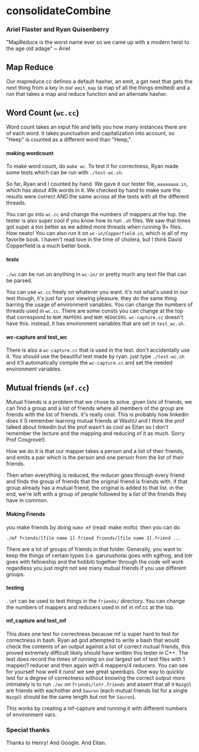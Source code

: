 # consolidateCombine

### Ariel Flaster and Ryan Quisenberry

"MapReduce is the worst name ever so we came up with a modern twist to the age old adage"
~ Ariel

## Map Reduce

Our mapreduce.cc defines a default hasher, an emit, a get next that gets the next thing
from a key in our `emit_map` (a map of all the things emitted) and a run that takes a map and
reduce function and an alternate hasher.


## Word Count (`wc.cc`)

Word count takes an input file and tells you how many instances there are of each word.
it takes punctuation and capitalization into account, so "Heep" is counted as a different
word than "Heep,".


#### making wordcount

To make word count, do `make wc`. To test it for correctness, Ryan made some tests which can
be run with `./test-wc.sh`.

So far, Ryan and I counted by hand. We gave it our tester file, `aaaaaaaa.in`, which has about
49k words in it. We checked by hand to make sure the results were correct AND the same across
all the tests with all the different threads.

You can go into `wc.cc` and change the numbers of mappers at the top. the tester is also super
cool if you know how to run `.sh` files. We saw that times got super a ton better as we added
more threads when running 9+ files. How neato! You can also run it on `wc-in/Copperfield.in`,
which is all of my favorite book. I haven't read love in the time of cholera, but I think David
Copperfield is a much better book.


##### tests

`./wc` can be run on anything in `wc-in/` or pretty much any text file that can be parsed.

You can use `wc.cc` freely on whatever you want. it's not what's used in our test though, it's
just for your viewing pleasure. they do the same thing barring the usage of environment
variables. You can change the numbers of threads used in `wc.cc`. There are some consts you can
change at the top that correspond to `NUM_MAPPERS` and `NUM_REDUCERS`. `wc-capture.cc` doesn't
have this. instead, it has environment variables that are set in `test_wc.sh`.


#### wc-capture and test_wc

There is also a `wc-capture.cc` that is used in the test. don't accidentally use it. You should
use the beautiful test made by ryan. just type `./test-wc.sh` and it'll automatically
compile the `wc-capture.cc` and set the needed environment variables.



## Mutual friends (`mf.cc`)

Mutual friends is a problem that we chose to solve. given lists of friends, we can find a group
and a list of friends where all members of the group are friends with the list of friends. it's
really cool. This is probably how linkedin does it (I remember learning mutual friends at WashU
and I think the prof talked about linkedin but the prof wasn't as cool as Eitan so I don't
remember the lecture and the mapping and reducing of it as much. Sorry Prof Cosgrove!).

How we do it is that our mapper takes a person and a list of their friends, and emits a pair
which is the person and one person from the list of their friends.

Then when everything is reduced, the reducer goes through every friend and finds the group of
friends that the original friend is friends with. if that group already has a mutual friend, the
original is added to that list. in the end, we're left with a group of people followed by a list
of the friends they have in common.

#### Making Friends

you make friends by doing `make mf` (read: make mofo). then you can do
```
./mf friends/[file name 1].friend friends/[file name 2].friend ...
```
There are a lot of groups of friends in that folder. Generally, you want to keep the things of
certain types (i.e. garurushotai goes with sgtfrog, and lotr goes with fellowship and the hobbit)
together through the code will work regardless you just might not see many mutual
friends if you use different groups.

#### testing

`.\mf` can be used to test things in the `friends/` directory. You can change the numbers of
mappers and reducers used in mf in mf.cc at the top.

#### mf_capture and test_mf

This does one test for correctness because mf is super hard to test for correctness in bash. Ryan
ad god attempted to write a bash that would check the contents of an output against a list of
correct  mutual friends, this proved extremely difficult likely should have written this tester in
C++. The test does record the times of running on our largest set of test files with 1 mapper/1
reducer and then again with 4 mappers/4 reducers. You can see for yourself how well it runs! we
see great speedups. One way to quickly test for a degree of correctness without knowing the
correct output more intimately is to run `./wc` on `friends/lotr.friends` and assert that all `9`
`Nazgûl` are friends with eachother and `Sauron` (each mutual friends list for a single `Nazgûl`
should be the same length but not for `Sauron`).

This works by creating a mf-capture and running it with different numbers of environment vars.


### Special thanks

Thanks to Henry!
And Google.
And Eitan.
